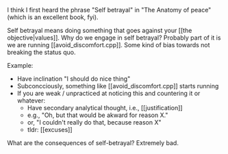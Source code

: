 I think I first heard the phrase "Self betrayal" in "The Anatomy of peace" (which is an excellent book, fyi).

Self betrayal means doing something that goes against your [[the objective|values]].
Why do we engage in self betrayal? Probably part of it is we are running [[avoid_discomfort.cpp]].
Some kind of bias towards not breaking the status quo.

Example:
- Have inclination "I should do nice thing"
- Subconcciously, something like [[avoid_discomfort.cpp]] starts running
- If you are weak / unpracticed at noticing this and countering it or whatever:
	- Have secondary analytical thought, i.e., [[justification]]
	- e.g., "Oh, but that would be akward for reason X."
	- or, "I couldn't really do that, because reason X"
	- tldr: [[excuses]]

What are the consequences of self-betrayal?
Extremely bad.

